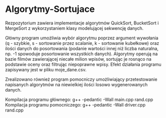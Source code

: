 # Algorytmy-Sortujace
Rezpozytorium zawiera implementacje algorytmów QuickSort, BucketSort i MergeSort z wykorzystaniem klasy modelującej sekwencję danych.

Główny program umożliwia wybór algorytmu poprzez argument wywołania (q - szybkie, s - sortowanie przez scalanie, k - sortowanie kubełkowe) oraz ilości danych do posortowania (podanie wartości innej niż liczba naturalna, np. -1 spowoduje posortowanie wszystkich danych). Algorytmy operują na bazie filmów zawierającej niecałe milion wpisów, sortując je rosnąco na podstawie oceny oraz filtrując niepoprawne wpisy. Efekt działania programu zapisywany jest w pliku moje_dane.csv.

Zrealizowano również program pomocniczy umożliwiający przetestowanie napisanych algorytmów na niewielkiej ilości losowo wygenerowanych danych.

Kompilacja programu głównego: g++ -pedantic -Wall main.cpp rand.cpp  
Kompilacja programu pomocniczego: g++ -pedantic -Wall driver.cpp rand.cpp


